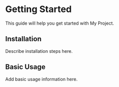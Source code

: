 # Getting Started

This guide will help you get started with My Project.

## Installation

Describe installation steps here.

## Basic Usage

Add basic usage information here. 